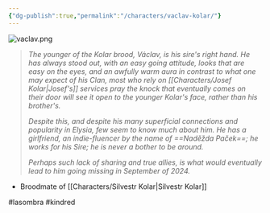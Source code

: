 ```yaml
---
{"dg-publish":true,"permalink":"/characters/vaclav-kolar/"}
---
```


![vaclav.png](/img/user/Images/vaclav.png)

> *The younger of the Kolar brood, Václav, is his sire's right hand. He has always stood out, with an easy going attitude, looks that are easy on the eyes, and an awfully warm aura in contrast to what one may expect of his Clan, most who rely on [[Characters/Josef Kolar\|Josef's]] services pray the knock that eventually comes on their door will see it open to the younger Kolar's face, rather than his brother's.* 
> 
> *Despite this, and despite his many superficial connections and popularity in Elysia, few seem to know much about him. He has a girlfriend, an indie-fluencer by the name of ==Naděžda Paček==; he works for his Sire; he is never a bother to be around.*
> 
> *Perhaps such lack of sharing and true allies, is what would eventually lead to him going missing in September of 2024.*

- Broodmate of [[Characters/Silvestr Kolar\|Silvestr Kolar]]

#lasombra #kindred 